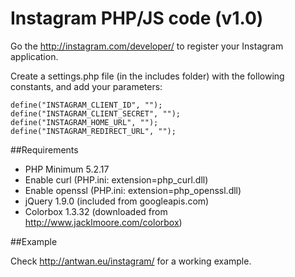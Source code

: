 Instagram PHP/JS code (v1.0)
=========
Go the http://instagram.com/developer/ to register your Instagram application.

Create a settings.php file (in the includes folder) with the following constants, and add your parameters:

    define("INSTAGRAM_CLIENT_ID", "");
    define("INSTAGRAM_CLIENT_SECRET", "");
    define("INSTAGRAM_HOME_URL", "");
    define("INSTAGRAM_REDIRECT_URL", "");

##Requirements

* PHP Minimum 5.2.17
* Enable curl (PHP.ini: extension=php_curl.dll)
* Enable openssl (PHP.ini: extension=php_openssl.dll)
* jQuery 1.9.0 (included from googleapis.com)
* Colorbox 1.3.32 (downloaded from http://www.jacklmoore.com/colorbox)

##Example

Check http://antwan.eu/instagram/ for a working example.